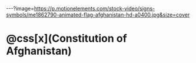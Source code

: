 ---?image=https://p.motionelements.com/stock-video/signs-symbols/me1862790-animated-flag-afghanistan-hd-a0400.jpg&size=cover
# @css[x](Constitution of Afghanistan)
